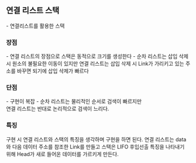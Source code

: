 <h2>연결 리스트 스택</h2>
 - 연결리스트를 활용한 스택
 <br>
 
 <h3>장점</h3>
  - 연결 리스트의 장점으로 스택은 동적으로 크기를 생성한다
  - 순차 리스트는 삽입 삭제 시 원소의 불필요한 이동이 있지만
    연결 리스트는 삽입 삭제 시 Link가 가리키고 있는 주소를 바꾸면 되기에
    삽입 삭제가 빠르다
    
<h3>단점</h3>
 - 구현이 복잡
 - 순차 리스트는 물리적인 순서로 검색이 빠르지만<br>
   연결 리스트는 반대로 논리적으로 검색이 느리다.
<h3>특징</h3>
<p>
  구현 시 연결 리스트와 스택의 특징을 생각하며 구현을 하면 된다.
  연결 리스트는 data와 다음 데이터 주소를 참조한 Link를 만들고
  스택은 LIFO 후입선출 특징을 나타내기 위해 Head가 새로 들어온 데이터를 가르키게 만든다.
</p>
